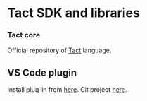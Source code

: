 # Tact SDK and libraries

### Tact core 

Official repository of [Tact](https://github.com/ton-core/tact) language.

## VS Code plugin

Install plug-in from [here](https://marketplace.visualstudio.com/items?itemName=ton-community.tact-vscode).
Git project [here](https://github.com/ton-core/vscode-tact).



